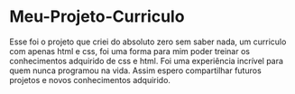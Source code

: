 # Meu-Projeto-Curriculo

Esse foi o projeto que criei do absoluto zero sem saber nada, um curriculo com apenas html e css, foi uma forma para mim poder treinar os conhecimentos adquirido de css e html. Foi uma experiência incrível para quem nunca programou na vida. Assim espero compartilhar futuros projetos e novos conhecimentos adquirido.
